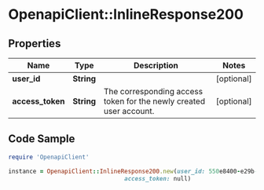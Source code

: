 # OpenapiClient::InlineResponse200

## Properties

Name | Type | Description | Notes
------------ | ------------- | ------------- | -------------
**user_id** | **String** |  | [optional] 
**access_token** | **String** | The corresponding access token for the newly created user account. | [optional] 

## Code Sample

```ruby
require 'OpenapiClient'

instance = OpenapiClient::InlineResponse200.new(user_id: 550e8400-e29b-11d4-a716-446655440000,
                                 access_token: null)
```


